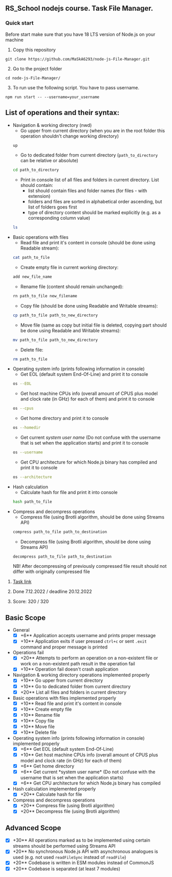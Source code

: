 ## RS_School nodejs course. Task File Manager.

### Quick start

Before start make sure that you have 18 LTS version of Node.js on your machine

1. Copy this repository

```
git clone https://github.com/MaSkA6293/node-js-File-Manager.git
```

2. Go to the project folder

```
cd node-js-File-Manager/
```

3. To run use the following script. You have to pass username.

```
npm run start -- --username=your_username
```

## List of operations and their syntax:

- Navigation & working directory (nwd)
  - Go upper from current directory (when you are in the root folder this operation shouldn't change working directory)
  ```bash
  up
  ```
  - Go to dedicated folder from current directory (`path_to_directory` can be relative or absolute)
  ```bash
  cd path_to_directory
  ```
  - Print in console list of all files and folders in current directory. List should contain:
    - list should contain files and folder names (for files - with extension)
    - folders and files are sorted in alphabetical order ascending, but list of folders goes first
    - type of directory content should be marked explicitly (e.g. as a corresponding column value)
  ```bash
  ls
  ```
- Basic operations with files
  - Read file and print it's content in console (should be done using Readable stream):
  ```bash
  cat path_to_file
  ```
  - Create empty file in current working directory:
  ```bash
  add new_file_name
  ```
  - Rename file (content should remain unchanged):
  ```bash
  rn path_to_file new_filename
  ```
  - Copy file (should be done using Readable and Writable streams):
  ```bash
  cp path_to_file path_to_new_directory
  ```
  - Move file (same as copy but initial file is deleted, copying part should be done using Readable and Writable streams):
  ```bash
  mv path_to_file path_to_new_directory
  ```
  - Delete file:
  ```bash
  rm path_to_file
  ```
- Operating system info (prints following information in console)
  - Get EOL (default system End-Of-Line) and print it to console
  ```bash
  os --EOL
  ```
  - Get host machine CPUs info (overall amount of CPUS plus model and clock rate (in GHz) for each of them) and print it to console
  ```bash
  os --cpus
  ```
  - Get home directory and print it to console
  ```bash
  os --homedir
  ```
  - Get current _system user name_ (Do not confuse with the username that is set when the application starts) and print it to console
  ```bash
  os --username
  ```
  - Get CPU architecture for which Node.js binary has compiled and print it to console
  ```bash
  os --architecture
  ```
- Hash calculation
  - Calculate hash for file and print it into console
  ```bash
  hash path_to_file
  ```
- Compress and decompress operations
  - Compress file (using Brotli algorithm, should be done using Streams API)
  ```bash
  compress path_to_file path_to_destination
  ```
  - Decompress file (using Brotli algorithm, should be done using Streams API)
  ```bash
  decompress path_to_file path_to_destination
  ```
  NB! After decompressing of previously compressed file result should not differ with originally compressed file

1. [Task link](https://github.com/AlreadyBored/nodejs-assignments/blob/main/assignments/file-manager/assignment.md)

2. Done 7.12.2022 / deadline 20.12.2022

3. Score: 320 / 320

## Basic Scope

- General
  - [x] +6\*\* Application accepts username and prints proper message
  - [x] +10\*\* Application exits if user pressed `ctrl+c` or sent `.exit` command and proper message is printed
- Operations fail
  - [x] +20\*\* Attempts to perform an operation on a non-existent file or work on a non-existent path result in the operation fail
  - [x] +10\*\* Operation fail doesn't crash application
- Navigation & working directory operations implemented properly
  - [x] +10\*\* Go upper from current directory
  - [x] +10\*\* Go to dedicated folder from current directory
  - [x] +20\*\* List all files and folders in current directory
- Basic operations with files implemented properly
  - [x] +10\*\* Read file and print it's content in console
  - [x] +10\*\* Create empty file
  - [x] +10\*\* Rename file
  - [x] +10\*\* Copy file
  - [x] +10\*\* Move file
  - [x] +10\*\* Delete file
- Operating system info (prints following information in console) implemented properly
  - [x] +6\*\* Get EOL (default system End-Of-Line)
  - [x] +10\*\* Get host machine CPUs info (overall amount of CPUS plus model and clock rate (in GHz) for each of them)
  - [x] +6\*\* Get home directory
  - [x] +6\** Get current *system user name\* (Do not confuse with the username that is set when the application starts)
  - [x] +6\*\* Get CPU architecture for which Node.js binary has compiled
- Hash calculation implemented properly
  - [x] +20\*\* Calculate hash for file
- Compress and decompress operations
  - [x] +20\*\* Compress file (using Brotli algorithm)
  - [x] +20\*\* Decompress file (using Brotli algorithm)

## Advanced Scope

- [x] +30\*\* All operations marked as to be implemented using certain streams should be performed using Streams API
- [x] +20\*\* No synchronous Node.js API with asynchronous analogues is used (e.g. not used `readFileSync` instead of `readFile`)
- [x] +20\*\* Codebase is written in ESM modules instead of CommonJS
- [x] +20\*\* Codebase is separated (at least 7 modules)
